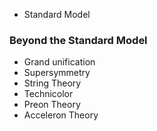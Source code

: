 - Standard Model

### Beyond the Standard Model
- Grand unification
- Supersymmetry
- String Theory
- Technicolor
- Preon Theory
- Acceleron Theory
